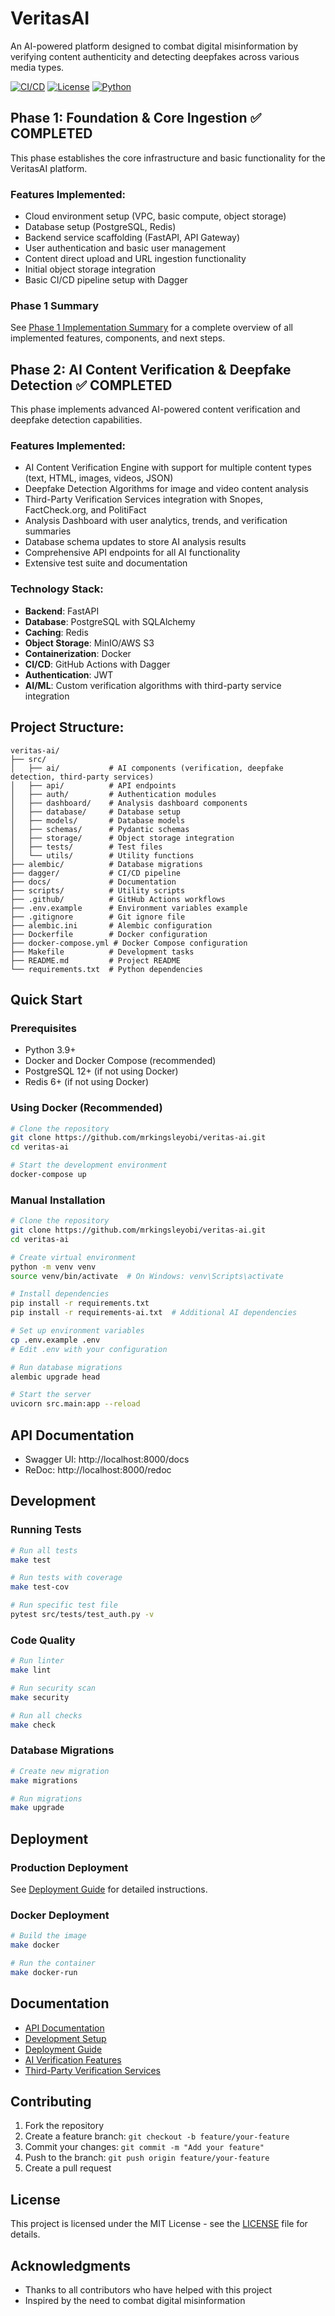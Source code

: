 # VeritasAI

An AI-powered platform designed to combat digital misinformation by verifying content authenticity and detecting deepfakes across various media types.

[![CI/CD](https://github.com/mrkingsleyobi/veritas-ai/actions/workflows/ci-cd.yml/badge.svg)](https://github.com/mrkingsleyobi/veritas-ai/actions)
[![License](https://img.shields.io/badge/license-MIT-blue.svg)](LICENSE)
[![Python](https://img.shields.io/badge/python-3.9+-blue.svg)](https://www.python.org/downloads/)

## Phase 1: Foundation & Core Ingestion ✅ COMPLETED

This phase establishes the core infrastructure and basic functionality for the VeritasAI platform.

### Features Implemented:
- Cloud environment setup (VPC, basic compute, object storage)
- Database setup (PostgreSQL, Redis)
- Backend service scaffolding (FastAPI, API Gateway)
- User authentication and basic user management
- Content direct upload and URL ingestion functionality
- Initial object storage integration
- Basic CI/CD pipeline setup with Dagger

### Phase 1 Summary
See [Phase 1 Implementation Summary](docs/phase1-summary.md) for a complete overview of all implemented features, components, and next steps.

## Phase 2: AI Content Verification & Deepfake Detection ✅ COMPLETED

This phase implements advanced AI-powered content verification and deepfake detection capabilities.

### Features Implemented:
- AI Content Verification Engine with support for multiple content types (text, HTML, images, videos, JSON)
- Deepfake Detection Algorithms for image and video content analysis
- Third-Party Verification Services integration with Snopes, FactCheck.org, and PolitiFact
- Analysis Dashboard with user analytics, trends, and verification summaries
- Database schema updates to store AI analysis results
- Comprehensive API endpoints for all AI functionality
- Extensive test suite and documentation

### Technology Stack:
- **Backend**: FastAPI
- **Database**: PostgreSQL with SQLAlchemy
- **Caching**: Redis
- **Object Storage**: MinIO/AWS S3
- **Containerization**: Docker
- **CI/CD**: GitHub Actions with Dagger
- **Authentication**: JWT
- **AI/ML**: Custom verification algorithms with third-party service integration

## Project Structure:
```
veritas-ai/
├── src/
│   ├── ai/           # AI components (verification, deepfake detection, third-party services)
│   ├── api/          # API endpoints
│   ├── auth/         # Authentication modules
│   ├── dashboard/    # Analysis dashboard components
│   ├── database/     # Database setup
│   ├── models/       # Database models
│   ├── schemas/      # Pydantic schemas
│   ├── storage/      # Object storage integration
│   ├── tests/        # Test files
│   └── utils/        # Utility functions
├── alembic/          # Database migrations
├── dagger/           # CI/CD pipeline
├── docs/             # Documentation
├── scripts/          # Utility scripts
├── .github/          # GitHub Actions workflows
├── .env.example      # Environment variables example
├── .gitignore        # Git ignore file
├── alembic.ini       # Alembic configuration
├── Dockerfile        # Docker configuration
├── docker-compose.yml # Docker Compose configuration
├── Makefile          # Development tasks
├── README.md         # Project README
└── requirements.txt  # Python dependencies
```

## Quick Start

### Prerequisites
- Python 3.9+
- Docker and Docker Compose (recommended)
- PostgreSQL 12+ (if not using Docker)
- Redis 6+ (if not using Docker)

### Using Docker (Recommended)
```bash
# Clone the repository
git clone https://github.com/mrkingsleyobi/veritas-ai.git
cd veritas-ai

# Start the development environment
docker-compose up
```

### Manual Installation
```bash
# Clone the repository
git clone https://github.com/mrkingsleyobi/veritas-ai.git
cd veritas-ai

# Create virtual environment
python -m venv venv
source venv/bin/activate  # On Windows: venv\Scripts\activate

# Install dependencies
pip install -r requirements.txt
pip install -r requirements-ai.txt  # Additional AI dependencies

# Set up environment variables
cp .env.example .env
# Edit .env with your configuration

# Run database migrations
alembic upgrade head

# Start the server
uvicorn src.main:app --reload
```

## API Documentation
- Swagger UI: http://localhost:8000/docs
- ReDoc: http://localhost:8000/redoc

## Development

### Running Tests
```bash
# Run all tests
make test

# Run tests with coverage
make test-cov

# Run specific test file
pytest src/tests/test_auth.py -v
```

### Code Quality
```bash
# Run linter
make lint

# Run security scan
make security

# Run all checks
make check
```

### Database Migrations
```bash
# Create new migration
make migrations

# Run migrations
make upgrade
```

## Deployment

### Production Deployment
See [Deployment Guide](docs/deployment.md) for detailed instructions.

### Docker Deployment
```bash
# Build the image
make docker

# Run the container
make docker-run
```

## Documentation

- [API Documentation](docs/api.md)
- [Development Setup](docs/development.md)
- [Deployment Guide](docs/deployment.md)
- [AI Verification Features](docs/ai-verification.md)
- [Third-Party Verification Services](docs/third-party-verification.md)

## Contributing

1. Fork the repository
2. Create a feature branch: `git checkout -b feature/your-feature`
3. Commit your changes: `git commit -m "Add your feature"`
4. Push to the branch: `git push origin feature/your-feature`
5. Create a pull request

## License

This project is licensed under the MIT License - see the [LICENSE](LICENSE) file for details.

## Acknowledgments

- Thanks to all contributors who have helped with this project
- Inspired by the need to combat digital misinformation